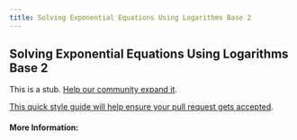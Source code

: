 ```yaml
---
title: Solving Exponential Equations Using Logarithms Base 2
---
```

## Solving Exponential Equations Using Logarithms Base 2

This is a stub. [Help our community expand it](https://github.com/freecodecamp/guides/tree/master/src/pages/articles/math/solving-exponential-equations-using-logarithms-base-2/index.md).

[This quick style guide will help ensure your pull request gets accepted](https://github.com/freecodecamp/guides/blob/master/README.md).

<!-- The article goes here, in GitHub-flavored Markdown. Feel free to add YouTube videos, images, and CodePen/JSBin embeds  -->

#### More Information:
<!-- Please add any articles you think might be helpful to read before writing the article -->


